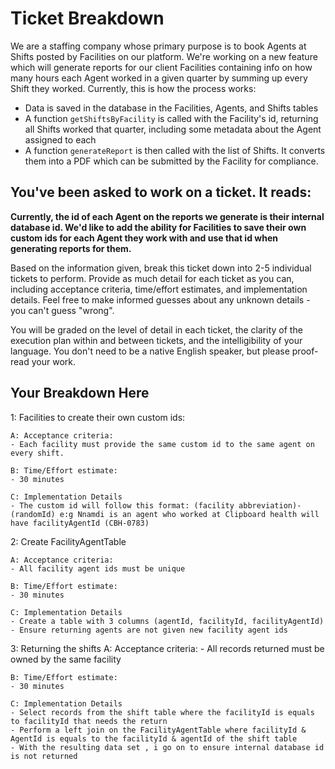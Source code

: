 # Ticket Breakdown
We are a staffing company whose primary purpose is to book Agents at Shifts posted by Facilities on our platform. We're working on a new feature which will generate reports for our client Facilities containing info on how many hours each Agent worked in a given quarter by summing up every Shift they worked. Currently, this is how the process works:

- Data is saved in the database in the Facilities, Agents, and Shifts tables
- A function `getShiftsByFacility` is called with the Facility's id, returning all Shifts worked that quarter, including some metadata about the Agent assigned to each
- A function `generateReport` is then called with the list of Shifts. It converts them into a PDF which can be submitted by the Facility for compliance.

## You've been asked to work on a ticket. It reads:

**Currently, the id of each Agent on the reports we generate is their internal database id. We'd like to add the ability for Facilities to save their own custom ids for each Agent they work with and use that id when generating reports for them.**


Based on the information given, break this ticket down into 2-5 individual tickets to perform. Provide as much detail for each ticket as you can, including acceptance criteria, time/effort estimates, and implementation details. Feel free to make informed guesses about any unknown details - you can't guess "wrong".


You will be graded on the level of detail in each ticket, the clarity of the execution plan within and between tickets, and the intelligibility of your language. You don't need to be a native English speaker, but please proof-read your work.

## Your Breakdown Here
1: Facilities to create their own custom ids:

    A: Acceptance criteria: 
    - Each facility must provide the same custom id to the same agent on every shift.

    B: Time/Effort estimate: 
    - 30 minutes 

    C: Implementation Details
    - The custom id will follow this format: (facility abbreviation)-(randomId) e:g Nnamdi is an agent who worked at Clipboard health will have facilityAgentId (CBH-0783)

2: Create FacilityAgentTable

    A: Acceptance criteria: 
    - All facility agent ids must be unique

    B: Time/Effort estimate: 
    - 30 minutes 

    C: Implementation Details
    - Create a table with 3 columns (agentId, facilityId, facilityAgentId)
    - Ensure returning agents are not given new facility agent ids

3: Returning the shifts
    A: Acceptance criteria:
    - All records returned must be owned by the same facility

    B: Time/Effort estimate: 
    - 30 minutes 

    C: Implementation Details
    - Select records from the shift table where the facilityId is equals to facilityId that needs the return
    - Perform a left join on the FacilityAgentTable where facilityId & AgentId is equals to the facilityId & agentId of the shift table 
    - With the resulting data set , i go on to ensure internal database id is not returned 

